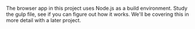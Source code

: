 The browser app in this project uses Node.js as a build environment.  Study the gulp file, see if you can figure out how it works.  We'll be covering this in more detail with a later project.
